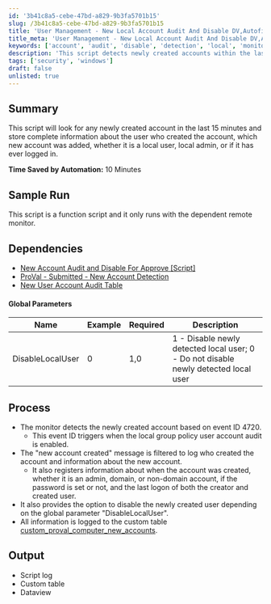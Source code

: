 ```yaml
---
id: '3b41c8a5-cebe-47bd-a829-9b3fa5701b15'
slug: /3b41c8a5-cebe-47bd-a829-9b3fa5701b15
title: 'User Management - New Local Account Audit And Disable DV,Autofix,Global'
title_meta: 'User Management - New Local Account Audit And Disable DV,Autofix,Global'
keywords: ['account', 'audit', 'disable', 'detection', 'local', 'monitor', 'user']
description: 'This script detects newly created accounts within the last 15 minutes, logging details about the user who created the account and the new account itself, including its type and login status. It helps in automating the auditing process and can disable newly detected local users based on a configurable parameter.'
tags: ['security', 'windows']
draft: false
unlisted: true
---
```


## Summary

This script will look for any newly created account in the last 15 minutes and store complete information about the user who created the account, which new account was added, whether it is a local user, local admin, or if it has ever logged in.

**Time Saved by Automation:** 10 Minutes

## Sample Run

This script is a function script and it only runs with the dependent remote monitor.

## Dependencies

- [New Account Audit and Disable For Approve [Script]](/docs/fac82ae1-8f32-40b3-b9b2-a38f1a71e633)
- [ProVal - Submitted - New Account Detection](/docs/75f8c13f-04d5-45fd-b650-3b010353a8c0)
- [New User Account Audit Table](/docs/64d9813f-2eba-4448-8d78-c9a001979ee9)

#### Global Parameters

| Name               | Example | Required | Description                                                                                   |
|--------------------|---------|----------|-----------------------------------------------------------------------------------------------|
| DisableLocalUser   | 0       | 1,0      | 1 - Disable newly detected local user; 0 - Do not disable newly detected local user        |

## Process

- The monitor detects the newly created account based on event ID 4720.
  - This event ID triggers when the local group policy user account audit is enabled.
- The "new account created" message is filtered to log who created the account and information about the new account.
  - It also registers information about when the account was created, whether it is an admin, domain, or non-domain account, if the password is set or not, and the last logon of both the creator and created user.
- It also provides the option to disable the newly created user depending on the global parameter "DisableLocalUser".
- All information is logged to the custom table [custom_proval_computer_new_accounts](/docs/64d9813f-2eba-4448-8d78-c9a001979ee9).

## Output

- Script log
- Custom table
- Dataview
